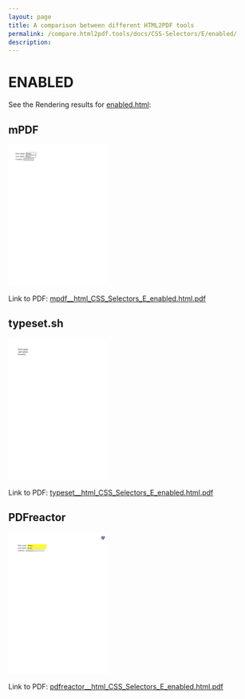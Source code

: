```yaml
---
layout: page
title: A comparison between different HTML2PDF tools
permalink: /compare.html2pdf.tools/docs/CSS-Selectors/E/enabled/
description: 
---
```


# ENABLED

See the Rendering results for [enabled.html](/html/CSS%20Selectors/E/enabled.html):

## mPDF
![](mpdf__html_CSS_Selectors_E_enabled.html.png) 

Link to PDF: [mpdf__html_CSS_Selectors_E_enabled.html.pdf](mpdf__html_CSS_Selectors_E_enabled.html.pdf)

## typeset.sh
![](typeset__html_CSS_Selectors_E_enabled.html.png) 

Link to PDF: [typeset__html_CSS_Selectors_E_enabled.html.pdf](typeset__html_CSS_Selectors_E_enabled.html.pdf)

## PDFreactor
![](pdfreactor__html_CSS_Selectors_E_enabled.html.png) 

Link to PDF: [pdfreactor__html_CSS_Selectors_E_enabled.html.pdf](pdfreactor__html_CSS_Selectors_E_enabled.html.pdf)
